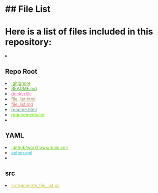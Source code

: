 <!-- FILE_LIST_START -->
# ## File List

# Here is a list of files included in this repository:

<li><h2>Repo Root</h2></li>
<li><a href="https://github.com/Nick2bad4u/generate-repo-file-list/blob/main/.gitignore" style="color: #5dac0d;">.gitignore</a></li>
<li><a href="https://github.com/Nick2bad4u/generate-repo-file-list/blob/main/README.md" style="color: #57b137;">README.md</a></li>
<li><a href="https://github.com/Nick2bad4u/generate-repo-file-list/blob/main/dockerfile" style="color: #fc75af;">dockerfile</a></li>
<li><a href="https://github.com/Nick2bad4u/generate-repo-file-list/blob/main/file_list.html" style="color: #b6976f;">file_list.html</a></li>
<li><a href="https://github.com/Nick2bad4u/generate-repo-file-list/blob/main/file_list.md" style="color: #ec7572;">file_list.md</a></li>
<li><a href="https://github.com/Nick2bad4u/generate-repo-file-list/blob/main/readme.html" style="color: #62948c;">readme.html</a></li>
<li><a href="https://github.com/Nick2bad4u/generate-repo-file-list/blob/main/requirements.txt" style="color: #67e205;">requirements.txt</a></li>
<li><h2>YAML</h2></li>
<li><a href="https://github.com/Nick2bad4u/generate-repo-file-list/blob/main/.github/workflows/main.yml" style="color: #64ca17;">.github/workflows/main.yml</a></li>
<li><a href="https://github.com/Nick2bad4u/generate-repo-file-list/blob/main/action.yml" style="color: #23bbce;">action.yml</a></li>
<li><h2>src</h2></li>
<li><a href="https://github.com/Nick2bad4u/generate-repo-file-list/blob/main/src/generate_file_list.py" style="color: #cbc346;">src/generate_file_list.py</a></li>
</ul>
<!-- FILE_LIST_END -->
